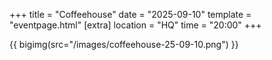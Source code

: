 +++
title = "Coffeehouse"
date = "2025-09-10"
template = "eventpage.html"
[extra]
location = "HQ"
time = "20:00"
+++

{{ bigimg(src="/images/coffeehouse-25-09-10.png") }}

